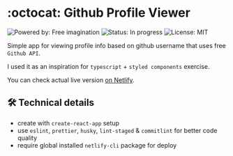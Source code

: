 # :octocat: Github Profile Viewer

![Powered by: Free imagination](https://img.shields.io/badge/Powered%20by-Free%20imagination-blueviolet)
![Status: In progress](https://img.shields.io/badge/Status-In%20progress-blue)
![License: MIT](https://img.shields.io/badge/License-MIT-green.svg)
<br>

Simple app for viewing profile info based on github username that uses free `Github API`.

I used it as an inspiration for `typescript` + `styled components` exercise.

You can check actual live version [on Netlify](https://view-github-profiles.netlify.app).

## :hammer_and_wrench: Technical details
- create with `create-react-app` setup
- use `eslint`, `prettier`, `husky`, `lint-staged` & `commitlint` for better code quality
- require global installed `netlify-cli` package for deploy